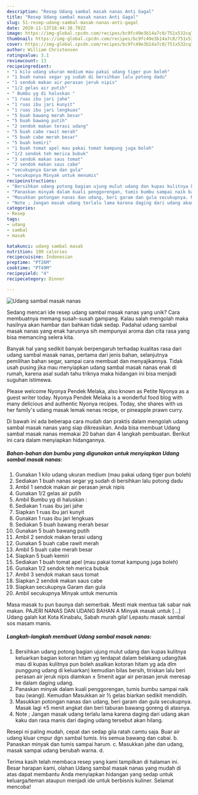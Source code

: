 ```yaml
---
description: "Resep Udang sambal masak nanas Anti Gagal"
title: "Resep Udang sambal masak nanas Anti Gagal"
slug: 51-resep-udang-sambal-masak-nanas-anti-gagal
date: 2020-11-13T18:44:38.702Z
image: https://img-global.cpcdn.com/recipes/bc9fc49e3b14a7c0/751x532cq70/udang-sambal-masak-nanas-foto-resep-utama.jpg
thumbnail: https://img-global.cpcdn.com/recipes/bc9fc49e3b14a7c0/751x532cq70/udang-sambal-masak-nanas-foto-resep-utama.jpg
cover: https://img-global.cpcdn.com/recipes/bc9fc49e3b14a7c0/751x532cq70/udang-sambal-masak-nanas-foto-resep-utama.jpg
author: William Christensen
ratingvalue: 3.1
reviewcount: 13
recipeingredient:
- "1 kilo udang ukuran medium mau pakai udang tiger pun boleh"
- "1 buah nanas segar yg sudah di bersihkan lalu potong dadu"
- "1 sendok makan air perasan jeruk nipis"
- "1/2 gelas air putih"
- " Bumbu yg di haluskan "
- "1 ruas ibu jari jahe"
- "1 ruas ibu jari kunyit"
- "1 ruas ibu jari lengkuas"
- "5 buah bawang merah besar"
- "5 buah bawang putih"
- "2 sendok makan terasi udang"
- "5 buah cabe rawit merah"
- "5 buah cabe merah besar"
- "5 buah kemiri"
- "1 buah tomat apel mau pakai tomat kampung juga boleh"
- "1/2 sendok teh merica bubuk"
- "3 sendok makan saus tomat"
- "2 sendok makan saus cabe"
- "secukupnya Garam dan gula"
- "secukupnya Minyak untuk menumis"
recipeinstructions:
- "Bersihkan udang potong bagian ujung mulut udang dan kupas kulitnya keluarkan bagian kotoran hitam yg terdapat dalam belakang udang(tak mau di kupas kulitnya pun boleh asalkan kotoran hitam yg ada dlm punggung udang di keluarkan) kemudian bilas bersih, tiriskan lalu beri perasan air jeruk nipis diamkan ± 5menit agar air perasan jeruk meresap ke dalam daging udang."
- "Panaskan minyak dalam kuali penggorengan, tumis bumbu sampai naik bau (wangi). Kemudian Masukkan air ½ gelas biarkan sedikit mendidih."
- "Masukkan potongan nanas dan udang, beri garam dan gula secukupnya. Masak lagi ±5 menit angkat dan beri taburan bawang goreng di atasnya."
- "Note ; Jangan masak udang terlalu lama karena daging dari udang akan kaku dan rasa manis dari daging udang tersebut akan hilang."
categories:
- Resep
tags:
- udang
- sambal
- masak

katakunci: udang sambal masak 
nutrition: 199 calories
recipecuisine: Indonesian
preptime: "PT26M"
cooktime: "PT49M"
recipeyield: "4"
recipecategory: Dinner

---
```



![Udang sambal masak nanas](https://img-global.cpcdn.com/recipes/bc9fc49e3b14a7c0/751x532cq70/udang-sambal-masak-nanas-foto-resep-utama.jpg)

Sedang mencari ide resep udang sambal masak nanas yang unik? Cara membuatnya memang susah-susah gampang. Kalau salah mengolah maka hasilnya akan hambar dan bahkan tidak sedap. Padahal udang sambal masak nanas yang enak harusnya sih mempunyai aroma dan cita rasa yang bisa memancing selera kita.

Banyak hal yang sedikit banyak berpengaruh terhadap kualitas rasa dari udang sambal masak nanas, pertama dari jenis bahan, selanjutnya pemilihan bahan segar, sampai cara membuat dan menyajikannya. Tidak usah pusing jika mau menyiapkan udang sambal masak nanas enak di rumah, karena asal sudah tahu triknya maka hidangan ini bisa menjadi suguhan istimewa.

Please welcome Nyonya Pendek Melaka, also known as Petite Nyonya as a guest writer today. Nyonya Pendek Melaka is a wonderful food blog with many delicious and authentic Nyonya recipes. Today, she shares with us her family&#39;s udang masak lemak nenas recipe, or pineapple prawn curry.


Di bawah ini ada beberapa cara mudah dan praktis dalam mengolah udang sambal masak nanas yang siap dikreasikan. Anda bisa membuat Udang sambal masak nanas memakai 20 bahan dan 4 langkah pembuatan. Berikut ini cara dalam menyiapkan hidangannya.

<!--inarticleads1-->

##### Bahan-bahan dan bumbu yang digunakan untuk menyiapkan Udang sambal masak nanas:

1. Gunakan 1 kilo udang ukuran medium (mau pakai udang tiger pun boleh)
1. Sediakan 1 buah nanas segar yg sudah di bersihkan lalu potong dadu
1. Ambil 1 sendok makan air perasan jeruk nipis
1. Gunakan 1/2 gelas air putih
1. Ambil  Bumbu yg di haluskan :
1. Sediakan 1 ruas ibu jari jahe
1. Siapkan 1 ruas ibu jari kunyit
1. Gunakan 1 ruas ibu jari lengkuas
1. Sediakan 5 buah bawang merah besar
1. Gunakan 5 buah bawang putih
1. Ambil 2 sendok makan terasi udang
1. Gunakan 5 buah cabe rawit merah
1. Ambil 5 buah cabe merah besar
1. Siapkan 5 buah kemiri
1. Sediakan 1 buah tomat apel (mau pakai tomat kampung juga boleh)
1. Gunakan 1/2 sendok teh merica bubuk
1. Ambil 3 sendok makan saus tomat
1. Siapkan 2 sendok makan saus cabe
1. Siapkan secukupnya Garam dan gula
1. Ambil secukupnya Minyak untuk menumis


Masa masak tu pun baunya dah semerbak. Mesti mak mentua tak sabar nak makan. PAJERI NANAS DAN UDANG BAHAN A Minyak masak untuk […] Udang galah kat Kota Kinabalu, Sabah murah gila! Lepastu masak sambal sos masam manis. 

<!--inarticleads2-->

##### Langkah-langkah membuat Udang sambal masak nanas:

1. Bersihkan udang potong bagian ujung mulut udang dan kupas kulitnya keluarkan bagian kotoran hitam yg terdapat dalam belakang udang(tak mau di kupas kulitnya pun boleh asalkan kotoran hitam yg ada dlm punggung udang di keluarkan) kemudian bilas bersih, tiriskan lalu beri perasan air jeruk nipis diamkan ± 5menit agar air perasan jeruk meresap ke dalam daging udang.
1. Panaskan minyak dalam kuali penggorengan, tumis bumbu sampai naik bau (wangi). Kemudian Masukkan air ½ gelas biarkan sedikit mendidih.
1. Masukkan potongan nanas dan udang, beri garam dan gula secukupnya. Masak lagi ±5 menit angkat dan beri taburan bawang goreng di atasnya.
1. Note ; Jangan masak udang terlalu lama karena daging dari udang akan kaku dan rasa manis dari daging udang tersebut akan hilang.


Resepi ni paling mudah, cepat dan sedap gila ratah camtu saja. Buar air udang kluar cmpur dgn sambal tumis. Iris semua bawang dan cabai. b. Panaskan minyak dan tumis sampai harum. c. Masukkan jahe dan udang, masak sampai udang berubah warna. d. 

Terima kasih telah membaca resep yang kami tampilkan di halaman ini. Besar harapan kami, olahan Udang sambal masak nanas yang mudah di atas dapat membantu Anda menyiapkan hidangan yang sedap untuk keluarga/teman ataupun menjadi ide untuk berbisnis kuliner. Selamat mencoba!

